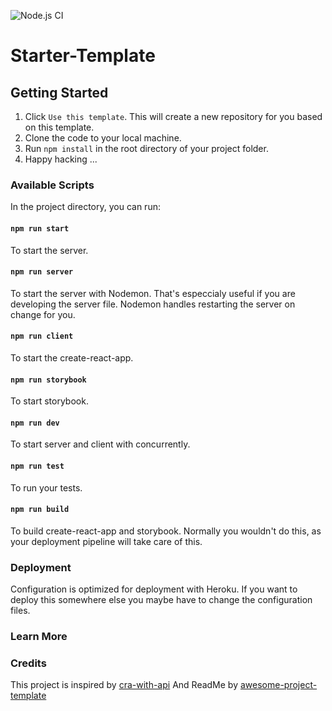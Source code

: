 ![Node.js CI](https://github.com/boldCM/Starter-Template/workflows/Node.js%20CI/badge.svg)

# Starter-Template

## Getting Started

1. Click `Use this template`. This will create a new repository for you based on this template.
2. Clone the code to your local machine.
3. Run `npm install` in the root directory of your project folder.
4. Happy hacking ...

### Available Scripts

In the project directory, you can run:

#### `npm run start`

To start the server.

#### `npm run server`

To start the server with Nodemon. That's especcialy useful if you are developing the server file. Nodemon handles restarting the server on change for you.

#### `npm run client`

To start the create-react-app.

#### `npm run storybook`

To start storybook.

#### `npm run dev`

To start server and client with concurrently.

#### `npm run test`

To run your tests.

#### `npm run build`

To build create-react-app and storybook. Normally you wouldn't do this, as your deployment pipeline will take care of this.

### Deployment

Configuration is optimized for deployment with Heroku. If you want to deploy this somewhere else you maybe have to change the configuration files.

### Learn More

### Credits

This project is inspired by [cra-with-api](https://github.com/lmachens/cra-with-api)
And ReadMe by [awesome-project-template](https://github.com/mhstrkmp/awesome-project-template)
